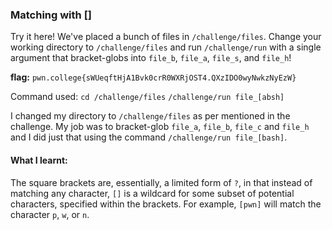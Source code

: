 ### Matching with []

Try it here! We've placed a bunch of files in `/challenge/files`. Change your working directory to `/challenge/files` and run `/challenge/run` with a single argument that bracket-globs into `file_b`, `file_a`, `file_s`, and `file_h`!

**flag:** `pwn.college{sWUeqftHjA1Bvk0crR0WXRjOST4.QXzIDO0wyNwkzNyEzW}`

Command used: 
`cd /challenge/files`
`/challenge/run file_[absh]`

I changed my directory to `/challenge/files` as per mentioned in the challenge. My job was to bracket-glob `file_a`, `file_b`, `file_c` and `file_h` and I did just that using the command `/challenge/run file_[bash]`. 

#### What I learnt: 
The square brackets are, essentially, a limited form of `?`, in that instead of matching any character, `[]` is a wildcard for some subset of potential characters, specified within the brackets. For example, `[pwn]` will match the character `p`, `w`, or `n`.

